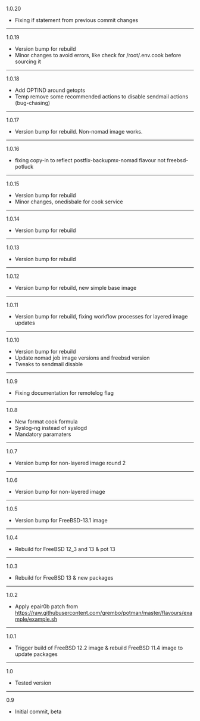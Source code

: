 1.0.20

* Fixing if statement from previous commit changes

---
1.0.19

* Version bump for rebuild
* Minor changes to avoid errors, like check for /root/.env.cook before sourcing it

---

1.0.18

* Add OPTIND around getopts
* Temp remove some recommended actions to disable sendmail actions (bug-chasing)

---

1.0.17

* Version bump for rebuild. Non-nomad image works.

---

1.0.16

* fixing copy-in to reflect postfix-backupmx-nomad flavour not freebsd-potluck

---

1.0.15

* Version bump for rebuild
* Minor changes, onedisbale for cook service

---

1.0.14

* Version bump for rebuild

---

1.0.13

* Version bump for rebuild

---

1.0.12

* Version bump for rebuild, new simple base image

---

1.0.11

* Version bump for rebuild, fixing workflow processes for layered image updates

---

1.0.10

* Version bump for rebuild
* Update nomad job image versions and freebsd version
* Tweaks to sendmail disable

---

1.0.9

* Fixing documentation for remotelog flag

---

1.0.8

* New format cook formula
* Syslog-ng instead of syslogd
* Mandatory paramaters

---

1.0.7

* Version bump for non-layered image round 2

---

1.0.6

* Version bump for non-layered image

---

1.0.5

* Version bump for FreeBSD-13.1 image

---

1.0.4

* Rebuild for FreeBSD 12_3 and 13 & pot 13

---

1.0.3

* Rebuild for FreeBSD 13 & new packages

---

1.0.2

* Apply epair0b patch from https://raw.githubusercontent.com/grembo/potman/master/flavours/example/example.sh

---

1.0.1

* Trigger build of FreeBSD 12.2 image & rebuild FreeBSD 11.4 image to update packages

---

1.0

* Tested version

---
0.9

* Initial commit, beta
